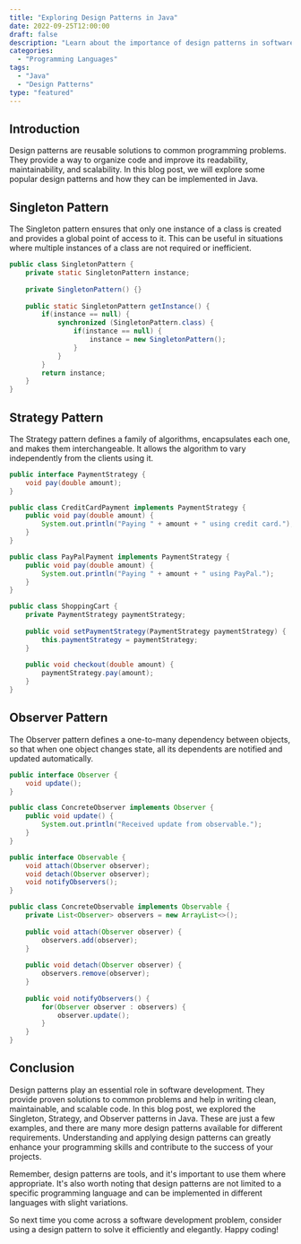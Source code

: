 ```yaml
--- 
title: "Exploring Design Patterns in Java" 
date: 2022-09-25T12:00:00 
draft: false 
description: "Learn about the importance of design patterns in software development using Java." 
categories: 
  - "Programming Languages" 
tags: 
  - "Java" 
  - "Design Patterns" 
type: "featured" 
--- 
```


## Introduction

Design patterns are reusable solutions to common programming problems. They provide a way to organize code and improve its readability, maintainability, and scalability. In this blog post, we will explore some popular design patterns and how they can be implemented in Java.

## Singleton Pattern

The Singleton pattern ensures that only one instance of a class is created and provides a global point of access to it. This can be useful in situations where multiple instances of a class are not required or inefficient.

```java
public class SingletonPattern {
    private static SingletonPattern instance;
    
    private SingletonPattern() {}
    
    public static SingletonPattern getInstance() {
        if(instance == null) {
            synchronized (SingletonPattern.class) {
                if(instance == null) {
                    instance = new SingletonPattern();
                }
            }
        }
        return instance;
    }
}
```

## Strategy Pattern

The Strategy pattern defines a family of algorithms, encapsulates each one, and makes them interchangeable. It allows the algorithm to vary independently from the clients using it.

```java
public interface PaymentStrategy {
    void pay(double amount);
}

public class CreditCardPayment implements PaymentStrategy {
    public void pay(double amount) {
        System.out.println("Paying " + amount + " using credit card.");
    }
}

public class PayPalPayment implements PaymentStrategy {
    public void pay(double amount) {
        System.out.println("Paying " + amount + " using PayPal.");
    }
}

public class ShoppingCart {
    private PaymentStrategy paymentStrategy;
    
    public void setPaymentStrategy(PaymentStrategy paymentStrategy) {
        this.paymentStrategy = paymentStrategy;
    }
    
    public void checkout(double amount) {
        paymentStrategy.pay(amount);
    }
}
```

## Observer Pattern

The Observer pattern defines a one-to-many dependency between objects, so that when one object changes state, all its dependents are notified and updated automatically.

```java
public interface Observer {
    void update();
}

public class ConcreteObserver implements Observer {
    public void update() {
        System.out.println("Received update from observable.");
    }
}

public interface Observable {
    void attach(Observer observer);
    void detach(Observer observer);
    void notifyObservers();
}

public class ConcreteObservable implements Observable {
    private List<Observer> observers = new ArrayList<>();
    
    public void attach(Observer observer) {
        observers.add(observer);
    }
    
    public void detach(Observer observer) {
        observers.remove(observer);
    }
    
    public void notifyObservers() {
        for(Observer observer : observers) {
            observer.update();
        }
    }
}
```

## Conclusion

Design patterns play an essential role in software development. They provide proven solutions to common problems and help in writing clean, maintainable, and scalable code. In this blog post, we explored the Singleton, Strategy, and Observer patterns in Java. These are just a few examples, and there are many more design patterns available for different requirements. Understanding and applying design patterns can greatly enhance your programming skills and contribute to the success of your projects.

Remember, design patterns are tools, and it's important to use them where appropriate. It's also worth noting that design patterns are not limited to a specific programming language and can be implemented in different languages with slight variations.

So next time you come across a software development problem, consider using a design pattern to solve it efficiently and elegantly. Happy coding!
